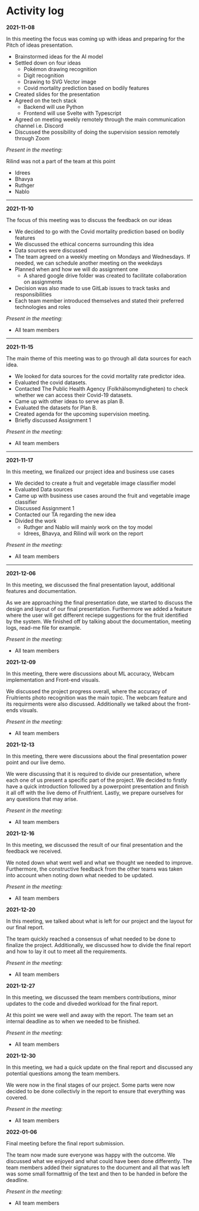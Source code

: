 # Activity log

**2021-11-08**

In this meeting the focus was coming up with ideas and preparing for the Pitch of ideas presentation.

- Brainstormed ideas for the AI model
- Settled down on four ideas
  - Pokémon drawing recognition
  - Digit recognition
  - Drawing to SVG Vector image
  - Covid mortality prediction based on bodily features
- Created slides for the presentation
- Agreed on the tech stack
  - Backend will use Python
  - Frontend will use Svelte with Typescript
- Agreed on meeting weekly remotely through the main communication channel i.e. Discord
- Discussed the possibility of doing the supervision session remotely through Zoom

_Present in the meeting:_

Rilind was not a part of the team at this point

- Idrees
- Bhavya
- Ruthger
- Nablo

---

**2021-11-10**

The focus of this meeting was to discuss the feedback on our ideas

- We decided to go with the Covid mortality prediction based on bodily features
- We discussed the ethical concerns surrounding this idea
- Data sources were discussed
- The team agreed on a weekly meeting on Mondays and Wednesdays. If needed, we can schedule another meeting on the weekdays
- Planned when and how we will do assignment one
  - A shared google drive folder was created to facilitate collaboration on assignments
- Decision was also made to use GitLab issues to track tasks and responsibilities
- Each team member introduced themselves and stated their preferred technologies and roles

_Present in the meeting:_

- All team members

---

**2021-11-15**

The main theme of this meeting was to go through all data sources for each idea.

- We looked for data sources for the covid mortality rate predictor idea.
- Evaluated the covid datasets.
- Contacted The Public Health Agency (Folkhälsomyndigheten) to check whether we can access their Covid-19 datasets.
- Came up with other ideas to serve as plan B.
- Evaluated the datasets for Plan B.
- Created agenda for the upcoming supervision meeting.
- Briefly discussed Assignment 1

_Present in the meeting:_

- All team members

---

**2021-11-17**

In this meeting, we finalized our project idea and business use cases

- We decided to create a fruit and vegetable image classifier model
- Evaluated Data sources
- Came up with business use cases around the fruit and vegetable image classifier
- Discussed Assignment 1
- Contacted our TA regarding the new idea
- Divided the work
  - Ruthger and Nablo will mainly work on the toy model
  - Idrees, Bhavya, and Rilind will work on the report

_Present in the meeting:_

- All team members

---

**2021-12-06**

In this meeting, we discussed the final presentation layout, additional features and documentation.

As we are approaching the final presentation date, we started to discuss the design and layout
of our final presentation. Furthermore we added a feature where the user will get different reciepe 
suggestions for the fruit identified by the system.
We finished off by talking about the documentation, meeting logs, read-me file for example.

_Present in the meeting:_

- All team members

**2021-12-09**

In this meeting, there were discussions about ML accuracy, Webcam implementation and Front-end visuals.

We discussed the project progress overall, where the accuracy of Fruitrients
photo recognition was the main topic. The webcam feature and its requirments 
were also discussed. Additionally we talked about the front-ends visuals.

_Present in the meeting:_

- All team members

**2021-12-13**

In this meeting, there were discussions about the final presentation power point and our live demo.

We were discussing that it is required to divide our presentation, where each one of us
present a specific part of the project. We decided to firstly have a quick introduction followed
by a powerpoint presentation and finish it all off with the live demo of Fruitfrient.
Lastly, we prepare ourselves for any questions that may arise.

_Present in the meeting:_

- All team members

**2021-12-16**

In this meeting, we discussed the result of our final presentation and the feedback we received.

We noted down what went well and what we thought we needed to improve.
Furthermore, the constructive feedback from the other teams 
was taken into account when noting down what needed to be updated.

_Present in the meeting:_

- All team members

**2021-12-20**

In this meeting, we talked about what is left for our project and the layout for our final report.

The team quickly reached a consensus of what needed 
to be done to finalize the project. Additionally, 
we discussed how to divide the final report and how to 
lay it out to meet all the requirements.

_Present in the meeting:_

- All team members

**2021-12-27**

In this meeting, we discussed the team members contributions, minor updates to the code and diveded
workload for the final report. 

At this point we were well and away
with the report. The team set an internal
deadline as to when we needed to be finished.

_Present in the meeting:_

- All team members

**2021-12-30**

In this meeting, we had a quick update on the final report and discussed any potential questions
among the team members.

We were now in the final stages of our project.
Some parts were now decided to be done collectivly
in the report to ensure that everything was covered.

_Present in the meeting:_

- All team members

**2022-01-06**

Final meeting before the final report submission.

The team now made sure everyone was happy with the outcome.
We discussed what we enjoyed and what could have been done
differently. The team members added their signatures to the
document and all that was left was some small formattnig of
the text and then to be handed in before the deadline.

_Present in the meeting:_

- All team members
